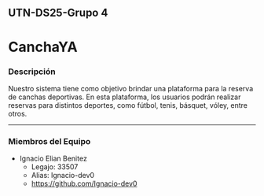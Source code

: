 ## UTN-DS25-Grupo 4
# CanchaYA

### Descripción
Nuestro sistema tiene como objetivo brindar una plataforma para la reserva de canchas deportivas. En esta plataforma, los usuarios podrán realizar reservas para distintos deportes, como fútbol, tenis, básquet, vóley, entre otros.

---

### Miembros del Equipo
- Ignacio Elian Benitez
  - Legajo: 33507
  - Alias: Ignacio-dev0
  - https://github.com/Ignacio-dev0
